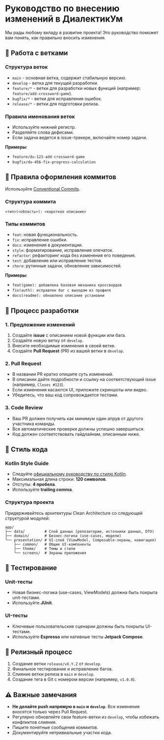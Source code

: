 # Руководство по внесению изменений в ДиалектикУм

Мы рады любому вкладу в развитие проекта! Это руководство поможет вам понять, как правильно вносить изменения.

## 🌳 Работа с ветками

### Структура веток
- `main` - основная ветка, содержит стабильную версию.
- `develop` - ветка для текущей разработки.
- `feature/*` - ветки для разработки новых функций (например: `feature/add-crossword-game`).
- `bugfix/*` - ветки для исправления ошибок.
- `release/*` - ветки для подготовки релиза.

### Правила именования веток
- Используйте нижний регистр.
- Разделяйте слова дефисами.
- Если задача ведется в issue-трекере, включайте номер задачи.

**Примеры:**
- `feature/du-123-add-crossword-game`
- `bugfix/du-456-fix-progress-calculation`

## 💬 Правила оформления коммитов

Используйте [Conventional Commits](https://www.conventionalcommits.org/ru/v1.0.0/).

### Структура коммита
```
<тип>(<область>): <короткое описание>
```
### Типы коммитов
- `feat`: новая функциональность.
- `fix`: исправление ошибки.
- `docs`: изменения в документации.
- `style`: форматирование, исправление опечаток.
- `refactor`: рефакторинг кода без изменения его поведения.
- `test`: добавление или исправление тестов.
- `chore`: рутинные задачи, обновление зависимостей.

**Примеры:**
- `feat(game): добавлена базовая механика кроссвордов`
- `fix(auth): исправлен баг с выходом из профиля`
- `docs(readme): обновлено описание установки`

## 🔄 Процесс разработки

### 1. Предложение изменений
1. Создайте **issue** с описанием новой функции или бага.
2. Создайте новую ветку от `develop`.
3. Внесите необходимые изменения в своей ветке.
4. Создайте **Pull Request** (PR) из вашей ветки в `develop`.

### 2. Pull Request
- В названии PR кратко опишите суть изменений.
- В описании дайте подробности и ссылку на соответствующий issue (например, `Closes #123`).
- Если изменения касаются UI, приложите скриншоты или видео.
- Убедитесь, что ваш код сопровождается тестами.

### 3. Code Review
- Ваш PR должен получить как минимум один апрув от другого участника команды.
- Все автоматические проверки должны успешно завершиться.
- Код должен соответствовать гайдлайнам, описанным ниже.

## 📝 Стиль кода

### Kotlin Style Guide
- Следуйте [официальному руководству по стилю Kotlin](https://kotlinlang.org/docs/coding-conventions.html).
- Максимальная длина строки: **120 символов**.
- Отступы: **4 пробела**.
- Используйте **trailing comma**.

### Структура проекта
Придерживайтесь архитектуры Clean Architecture со следующей структурой модулей:
```
app/
├── data/         # Слой данных (репозитории, источники данных, DTO)
├── domain/       # Бизнес-логика (use-cases, модели)
└── presentation/ # UI-слой (ViewModel, Composable-экраны, навигация)
    ├── common/   # Общие UI-компоненты
    ├── theme/    # Темы и стили
    └── screens/  # Экраны приложения
```

## 🧪 Тестирование

### Unit-тесты
- Новая бизнес-логика (use-cases, ViewModels) должна быть покрыта unit-тестами.
- Используйте **JUnit**.

### UI-тесты
- Ключевые пользовательские сценарии должны быть покрыты UI-тестами.
- Используйте **Espresso** или нативные тесты **Jetpack Compose**.

## 🚀 Релизный процесс
1. Создание ветки `release/vX.Y.Z` от `develop`.
2. Финальное тестирование и исправление багов.
3. Слияние ветки релиза в `main` и `develop`.
4. Создание тега в Git с номером версии (например, `v1.0.0`).

## ⚠️ Важные замечания
- **Не делайте push напрямую в `main` и `develop`**. Все изменения вносятся только через Pull Request.
- Регулярно обновляйте свои feature-ветки из `develop`, чтобы избежать конфликтов слияния.
- Пишите понятные сообщения коммитов.
- Документируйте нетривиальные участки кода.

